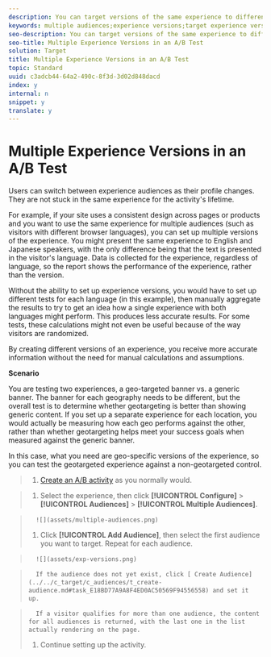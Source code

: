 ```yaml
---
description: You can target versions of the same experience to different audiences in A/B activities. You can set up multiple audiences for an experience in the Visual Experience Composer or in the Form-Based Experience Composer.
keywords: multiple audiences;experience versions;target experience versions
seo-description: You can target versions of the same experience to different audiences in A/B activities. You can set up multiple audiences for an experience in the Visual Experience Composer or in the Form-Based Experience Composer.
seo-title: Multiple Experience Versions in an A/B Test
solution: Target
title: Multiple Experience Versions in an A/B Test
topic: Standard
uuid: c3adcb44-64a2-490c-8f3d-3d02d848dacd
index: y
internal: n
snippet: y
translate: y
---
```


# Multiple Experience Versions in an A/B Test

Users can switch between experience audiences as their profile changes. They are not stuck in the same experience for the activity's lifetime. 

For example, if your site uses a consistent design across pages or products and you want to use the same experience for multiple audiences (such as visitors with different browser languages), you can set up multiple versions of the experience. You might present the same experience to English and Japanese speakers, with the only difference being that the text is presented in the visitor's language. Data is collected for the experience, regardless of language, so the report shows the performance of the experience, rather than the version. 

Without the ability to set up experience versions, you would have to set up different tests for each language (in this example), then manually aggregate the results to try to get an idea how a single experience with both languages might perform. This produces less accurate results. For some tests, these calculations might not even be useful because of the way visitors are randomized. 

By creating different versions of an experience, you receive more accurate information without the need for manual calculations and assumptions. 

**Scenario** 

You are testing two experiences, a geo-targeted banner vs. a generic banner. The banner for each geography needs to be different, but the overall test is to determine whether geotargeting is better than showing generic content. If you set up a separate experience for each location, you would actually be measuring how each geo performs against the other, rather than whether geotargeting helps meet your success goals when measured against the generic banner. 

In this case, what you need are geo-specific versions of the experience, so you can test the geotargeted experience against a non-geotargeted control. 

>1. [ Create an A/B activity](../../c_activities/t_test_ab/t_test_create_ab/t_test_create_ab.md#task_68C8079BF9FF4625A3BD6680D554BB72) as you normally would.

>1. Select the experience, then click **[!UICONTROL  Configure]** > **[!UICONTROL  Audiences]** > **[!UICONTROL  Multiple Audiences]**.

>       ![](assets/multiple-audiences.png) 
>1. Click **[!UICONTROL  Add Audience]**, then select the first audience you want to target. Repeat for each audience.

>       ![](assets/exp-versions.png) 

>       If the audience does not yet exist, click [ Create Audience](../../c_target/c_audiences/t_create-audience.md#task_E18BD77A9A8F4ED0AC50569F94556558) and set it up. 

>       If a visitor qualifies for more than one audience, the content for all audiences is returned, with the last one in the list actually rendering on the page. 
>1. Continue setting up the activity.

